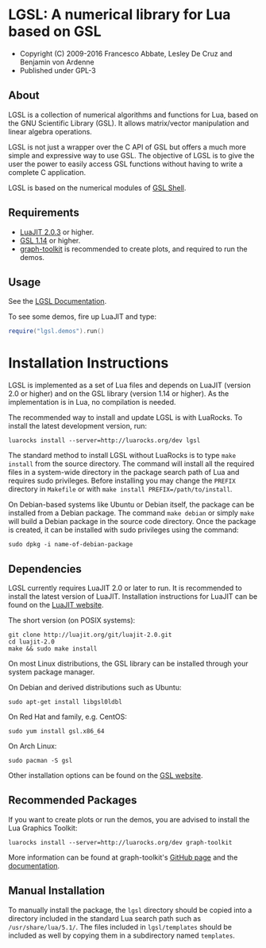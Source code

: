 # LGSL: A numerical library for Lua based on GSL

* Copyright (C) 2009-2016 Francesco Abbate, Lesley De Cruz and Benjamin von Ardenne
* Published under GPL-3

## About

LGSL is a collection of numerical algorithms and functions for Lua, based on
the GNU Scientific Library (GSL). It allows matrix/vector manipulation and
linear algebra operations.

LGSL is not just a wrapper over the C API of GSL but offers a much more simple
and expressive way to use GSL. The objective of LGSL is to give the user the
power to easily access GSL functions without having to write a complete C
application.

LGSL is based on the numerical modules of [GSL
Shell](http://www.nongnu.org/gsl-shell/).

## Requirements

* [LuaJIT 2.0.3](http://luajit.org) or higher.
* [GSL 1.14](http://www.gnu.org/software/gsl/) or higher.
* [graph-toolkit](http://github.com/franko/graph-toolkit) is recommended to
  create plots, and required to run the demos.

## Usage

See the [LGSL Documentation](http://lgsl.duckdns.org/).

To see some demos, fire up LuaJIT and type:

``` lua
require("lgsl.demos").run()
```

# Installation Instructions

LGSL is implemented as a set of Lua files and depends on LuaJIT (version 2.0 or
higher) and on the GSL library (version 1.14 or higher).  As the implementation
is in Lua, no compilation is needed.

The recommended way to install and update LGSL is with LuaRocks. To install the
latest development version, run:

```
luarocks install --server=http://luarocks.org/dev lgsl 
```

The standard method to install LGSL without LuaRocks is to type `make install`
from the source directory.  The command will install all the required files in
a system-wide directory in the package search path of Lua and requires sudo
privileges.  Before installing you may change the `PREFIX` directory in
`Makefile` or with `make install PREFIX=/path/to/install`.

On Debian-based systems like Ubuntu or Debian itself, the package can be
installed from a Debian package.  The command `make debian` or simply `make`
will build a Debian package in the source code directory.  Once the package is
created, it can be installed with sudo privileges using the command:

```
sudo dpkg -i name-of-debian-package
```

## Dependencies

LGSL currently requires LuaJIT 2.0 or later to run. It is recommended to
install the latest version of LuaJIT. Installation instructions for LuaJIT can
be found on the [LuaJIT website](http://luajit.org/install.html).

The short version (on POSIX systems):

```
git clone http://luajit.org/git/luajit-2.0.git
cd luajit-2.0
make && sudo make install
```

On most Linux distributions, the GSL library can be installed through your
system package manager.

On Debian and derived distributions such as Ubuntu:
```
sudo apt-get install libgsl0ldbl
``` 

On Red Hat and family, e.g. CentOS:
```
sudo yum install gsl.x86_64
```

On Arch Linux:
```
sudo pacman -S gsl
```

Other installation options can be found on the [GSL
website](http://www.gnu.org/software/gsl/).

## Recommended Packages

If you want to create plots or run the demos, you are advised to install the
Lua Graphics Toolkit:

```
luarocks install --server=http://luarocks.org/dev graph-toolkit
```

More information can be found at graph-toolkit's [GitHub
page](https://github.com/franko/graph-toolkit) and the
[documentation](http://franko.github.io/graph-toolkit).

## Manual Installation

To manually install the package, the `lgsl` directory should be copied into a
directory included in the standard Lua search path such as `/usr/share/lua/5.1/`.
The files included in `lgsl/templates` should be included as well by copying them
in a subdirectory named `templates`.

